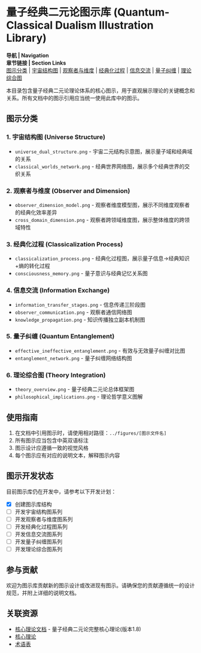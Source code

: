 # 量子经典二元论图示库 (Quantum-Classical Dualism Illustration Library)

**导航 | Navigation**  
**章节链接 | Section Links**  
[图示分类](#图示分类) | [宇宙结构图](#1-宇宙结构图-universe-structure) | [观察者与维度](#2-观察者与维度-observer-and-dimension) | [经典化过程](#3-经典化过程-classicalization-process) | [信息交流](#4-信息交流-information-exchange) | [量子纠缠](#5-量子纠缠-quantum-entanglement) | [理论综合图](#6-理论综合图-theory-integration)

本目录包含量子经典二元论理论体系的核心图示，用于直观展示理论的关键概念和关系。所有文档中的图示引用应当统一使用此库中的图示。

## 图示分类

### 1. 宇宙结构图 (Universe Structure)
- `universe_dual_structure.png` - 宇宙二元结构示意图，展示量子域和经典域的关系
- `classical_worlds_network.png` - 经典世界网络图，展示多个经典世界的交织关系

### 2. 观察者与维度 (Observer and Dimension)
- `observer_dimension_model.png` - 观察者维度模型图，展示不同维度观察者的经典化效率差异
- `cross_domain_dimension.png` - 观察者跨领域维度图，展示整体维度的跨领域特性

### 3. 经典化过程 (Classicalization Process)
- `classicalization_process.png` - 经典化过程图，展示量子信息→经典知识+熵的转化过程
- `consciousness_memory.png` - 量子意识与经典记忆关系图

### 4. 信息交流 (Information Exchange)
- `information_transfer_stages.png` - 信息传递三阶段图
- `observer_communication.png` - 观察者通信网络图
- `knowledge_propagation.png` - 知识传播独立副本机制图

### 5. 量子纠缠 (Quantum Entanglement)
- `effective_ineffective_entanglement.png` - 有效与无效量子纠缠对比图
- `entanglement_network.png` - 量子纠缠网络结构图

### 6. 理论综合图 (Theory Integration)
- `theory_overview.png` - 量子经典二元论总体框架图
- `philosophical_implications.png` - 理论哲学意义图解

## 使用指南

1. 在文档中引用图示时，请使用相对路径：`../figures/[图示文件名]`
2. 所有图示应当包含中英双语标注
3. 图示设计应遵循一致的视觉风格
4. 每个图示应有对应的说明文本，解释图示内容

## 图示开发状态

目前图示库仍在开发中，请参考以下开发计划：

- [x] 创建图示库结构
- [ ] 开发宇宙结构图系列
- [ ] 开发观察者与维度图系列
- [ ] 开发经典化过程图系列
- [ ] 开发信息交流图系列
- [ ] 开发量子纠缠图系列
- [ ] 开发理论综合图系列

## 参与贡献

欢迎为图示库贡献新的图示设计或改进现有图示。请确保您的贡献遵循统一的设计规范，并附上详细的说明文档。

## 关联资源

- [核心理论文档](../core.md) - 量子经典二元论完整核心理论(版本1.8)
- [核心理论](../core.md)
- [术语表](../terminology_glossary.md) 